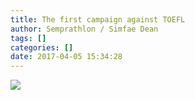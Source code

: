 ```yaml
---
title: The first campaign against TOEFL
author: Semprathlon / Simfae Dean
tags: []
categories: []
date: 2017-04-05 15:34:28
---
```

![](/blog/uploads/2017/04/3801B917F2425E333B508C58388C34EC.jpg)